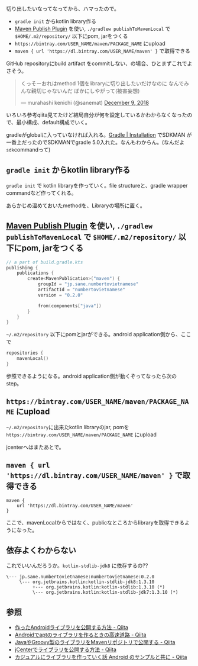 切り出したいなってなってから、ハマったので。

- `gradle init` からkotlin library作る
- [Maven Publish Plugin](https://docs.gradle.org/current/userguide/publishing_maven.html) を使い, `./gradlew publishToMavenLocal` で `$HOME/.m2/repository/` 以下にpom, jarをつくる
- `https://bintray.com/USER_NAME/maven/PACKAGE_NAME` にupload
- `maven { url 'https://dl.bintray.com/USER_NAME/maven' }` で取得できる

GitHub repositoryにbuild artifact をcommitしない、の場合、ひとまずこれでよさそう。

<blockquote class="twitter-tweet" data-lang="en"><p lang="ja" dir="ltr">くっそーおれはmethod 1個をlibraryに切り出したいだけなのに なんでみんな親切じゃないんだ ばかにしやがって(被害妄想)</p>&mdash; murahashi kenichi (@sanemat) <a href="https://twitter.com/sanemat/status/1071686452403068928?ref_src=twsrc%5Etfw">December 9, 2018</a></blockquote>
<script async src="https://platform.twitter.com/widgets.js" charset="utf-8"></script>

いろいろ参考qiita見てたけど結局自分が何を設定しているかわからなくなったので、最小構成、default構成でいく。

gradleがglobalに入っていなければ入れる。[Gradle | Installation](https://gradle.org/install/) でSDKMAN が一番上だったのでSDKMANでgradle 5.0入れた。なんもわからん。(なんだよ`sdk`commandって)

## `gradle init` からkotlin library作る

`gradle init` で kotlin libraryを作っていく。file structureと、gradle wrapper commandなど作ってくれる。

あらかじめ温めておいたmethodを、Libraryの場所に置く。

## [Maven Publish Plugin](https://docs.gradle.org/current/userguide/publishing_maven.html) を使い, `./gradlew publishToMavenLocal` で `$HOME/.m2/repository/` 以下にpom, jarをつくる

```kotlin
// a part of build.gradle.kts
publishing {
    publications {
        create<MavenPublication>("maven") {
            groupId = "jp.sane.numbertovietnamese"
            artifactId = "numbertovietnamese"
            version = "0.2.0"

            from(components["java"])
        }
    }
}
```

`~/.m2/repository` 以下にpomとjarができる。android application側から、ここで

```kotlin
repositories {
    mavenLocal()
}
```

参照できるようになる。android application側が動くぞってなったら次のstep。

## `https://bintray.com/USER_NAME/maven/PACKAGE_NAME` にupload

`~/.m2/repository`に出来たkotlin libraryのjar, pomを`https://bintray.com/USER_NAME/maven/PACKAGE_NAME` にupload

jcenterへはまたあとで。

## `maven { url 'https://dl.bintray.com/USER_NAME/maven' }` で取得できる

```
maven {
    url 'https://dl.bintray.com/USER_NAME/maven'
}
```

ここで、mavenLocalからではなく、publicなところからlibraryを取得できるようになった。

## 依存よくわからない

これでいいんだろうか。`kotlin-stdlib-jdk8` に依存するの??

```
\--- jp.sane.numbertovietnamese:numbertovietnamese:0.2.0
     \--- org.jetbrains.kotlin:kotlin-stdlib-jdk8:1.3.10
          +--- org.jetbrains.kotlin:kotlin-stdlib:1.3.10 (*)
          \--- org.jetbrains.kotlin:kotlin-stdlib-jdk7:1.3.10 (*)
```

## 参照

- [作ったAndroidライブラリを公開する方法 - Qiita](https://qiita.com/gupuru/items/aa81f007d306fc6c4a2c)
- [Androidでaptのライブラリを作るときの高速道路 - Qiita](https://qiita.com/rejasupotaro/items/b9b89f88348222b46708)
- [JavaやGroovy製のライブラリをMavenリポジトリで公開する - Qiita](https://qiita.com/ligun/items/34a570e48d97b68b1608)
- [jCenterでライブラリを公開する方法 - Qiita](https://qiita.com/ryo_mm2d/items/da49cc4677847c20c3fb)
- [カジュアルにライブラリを作っていく話 Android のサンプルと共に - Qiita](https://qiita.com/numa08/items/7df55c55c17d1d246d7f)
